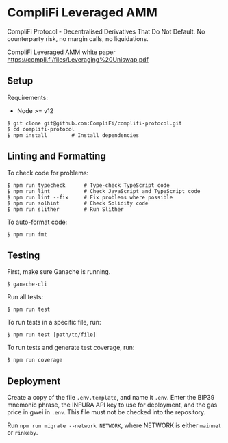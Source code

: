 # CompliFi Leveraged AMM

CompliFi Protocol - Decentralised Derivatives That Do Not Default. No counterparty risk, no margin
calls, no liquidations.

CompliFi Leveraged AMM white paper https://compli.fi/files/Leveraging%20Uniswap.pdf

## Setup

Requirements:

- Node >= v12

```
$ git clone git@github.com:CompliFi/complifi-protocol.git
$ cd complifi-protocol
$ npm install        # Install dependencies
```

## Linting and Formatting

To check code for problems:

```
$ npm run typecheck      # Type-check TypeScript code
$ npm run lint           # Check JavaScript and TypeScript code
$ npm run lint --fix     # Fix problems where possible
$ npm run solhint        # Check Solidity code
$ npm run slither        # Run Slither
```

To auto-format code:

```
$ npm run fmt
```

## Testing

First, make sure Ganache is running.

```
$ ganache-cli
```

Run all tests:

```
$ npm run test
```

To run tests in a specific file, run:

```
$ npm run test [path/to/file]
```

To run tests and generate test coverage, run:

```
$ npm run coverage
```

## Deployment

Create a copy of the file `.env.template`, and name it `.env`. Enter the BIP39
mnemonic phrase, the INFURA API key to use for deployment, and the gas price in
gwei in `.env`. This file must not be checked into the repository.

Run `npm run migrate --network NETWORK`, where NETWORK is either `mainnet` or
`rinkeby`.
